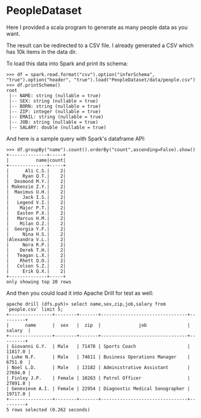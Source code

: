 # PeopleDataset

Here I provided a scala program to generate as many people data as you want.

The result can be redirected to a CSV file. I already generated a CSV which has 10k items in the data dir.

To load this data into Spark and print its schema:

    >>> df = spark.read.format("csv").option("inferSchema", "true").option("header", "true").load("PeopleDataset/data/people.csv")
    >>> df.printSchema()
    root
     |-- NAME: string (nullable = true)
     |-- SEX: string (nullable = true)
     |-- BORN: string (nullable = true)
     |-- ZIP: integer (nullable = true)
     |-- EMAIL: string (nullable = true)
     |-- JOB: string (nullable = true)
     |-- SALARY: double (nullable = true)

And here is a sample query with Spark's dataframe API:

    >>> df.groupBy("name").count().orderBy("count",ascending=False).show()
    +--------------+-----+
    |          name|count|
    +--------------+-----+
    |      Ali C.S.|    2|
    |     Ryan Q.T.|    2|
    |  Desmond M.Y.|    2|
    | Makenzie Z.Y.|    2|
    |  Maximus U.H.|    2|
    |     Jack I.S.|    2|
    |   Legend V.I.|    2|
    |    Major P.T.|    2|
    |   Easton P.X.|    2|
    |   Marcus H.M.|    2|
    |    Milan O.Z.|    2|
    |  Georgia Y.F.|    2|
    |     Nina H.S.|    2|
    |Alexandra V.L.|    2|
    |     Nora R.P.|    2|
    |    Derek T.H.|    2|
    |   Teagan L.X.|    2|
    |    Rhett Q.O.|    2|
    |   Colson S.Z.|    2|
    |     Erik Q.X.|    2|
    +--------------+-----+
    only showing top 20 rows

And then you could load it into Apache Drill for test as well:

    apache drill (dfs.pyh)> select name,sex,zip,job,salary from `people.csv` limit 5;
    +----------------+--------+-------+--------------------------------+---------+
    |      name      |  sex   |  zip  |              job               | salary  |
    +----------------+--------+-------+--------------------------------+---------+
    | Giovanni G.Y.  | Male   | 71478 | Sports Coach                   | 11817.0 |
    | Luke N.F.      | Male   | 74611 | Business Operations Manager    | 6751.0  |
    | Noel L.D.      | Male   | 13182 | Administrative Assistant       | 27694.0 |
    | Finley J.P.    | Female | 10263 | Patrol Officer                 | 27891.0 |
    | Genevieve A.I. | Female | 22954 | Diagnostic Medical Sonographer | 19717.0 |
    +----------------+--------+-------+--------------------------------+---------+
    5 rows selected (0.262 seconds)
